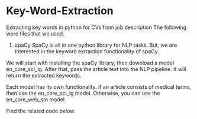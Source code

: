 # Key-Word-Extraction
Extracting key words in python for CVs from job description
The following were files that we used.
1. spaCy
SpaCy is all in one python library for NLP tasks. But, we are interested in the keyword extraction functionality of spaCy.

We will start with installing the spaCy library, then download a model en_core_sci_lg. After that, pass the article text into the NLP pipeline. It will return the extracted keywords.

Each model has its own functionality. If an article consists of medical terms, then use the en_core_sci_lg model. Otherwise, you can use the en_core_web_sm model.

Find the related code below.
